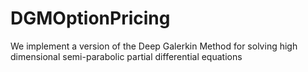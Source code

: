 # DGMOptionPricing
We implement a version of the Deep Galerkin Method for solving high dimensional semi-parabolic partial differential equations
